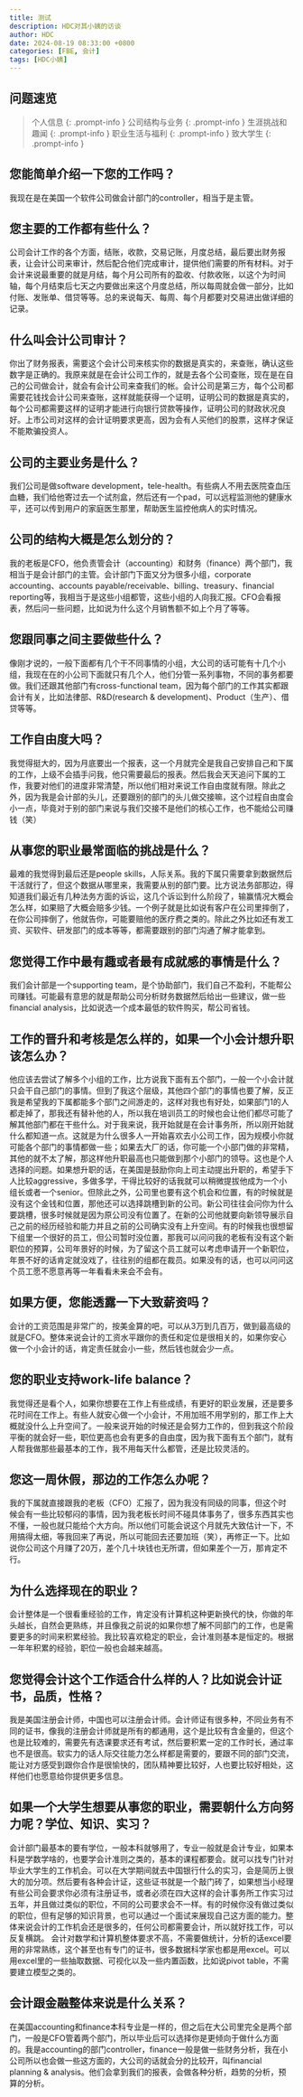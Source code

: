 ```yaml
---
title: 测试
description: HDC对其小姨的访谈
author: HDC
date: 2024-08-19 08:33:00 +0800
categories: [FBE, 会计]
tags: [HDC小姨]
---
```


## 问题速览

<!-- markdownlint-capture -->
<!-- markdownlint-disable -->

>个人信息
{: .prompt-info }
> 公司结构与业务
{: .prompt-info }
> 生涯挑战和趣闻
{: .prompt-info }
> 职业生活与福利
{: .prompt-info }
> 致大学生
{: .prompt-info }

## 您能简单介绍一下您的工作吗？

我现在是在美国一个软件公司做会计部门的controller，相当于是主管。

## 您主要的工作都有些什么？

公司会计工作的各个方面，结账，收款，交易记账，月度总结，最后要出财务报表，让会计公司来审计，然后配合他们完成审计，提供他们需要的所有材料。对于会计来说最重要的就是月结，每个月公司所有的盈收、付款收账，以这个为时间轴，每个月结束后七天之内要做出来这个月度总结，所以每周就会做一部分，比如付账、发账单、借贷等等。总的来说每天、每周、每个月都要对交易进出做详细的记录。

## 什么叫会计公司审计？

你出了财务报表，需要这个会计公司来核实你的数据是真实的，来查账，确认这些数字是正确的。我原来就是在会计公司工作的，就是去各个公司查账，现在是在自己的公司做会计，就会有会计公司来查我们的帐。会计公司是第三方，每个公司都需要花钱找会计公司来查账，这样就能获得一个证明，证明公司的数据是真实的，每个公司都需要这样的证明才能进行向银行贷款等操作，证明公司的财政状况良好。上市公司对这样的会计证明要求更高，因为会有人买他们的股票，这样才保证不能欺骗投资人。

## 公司的主要业务是什么？

我们公司是做software development，tele-health。有些病人不用去医院查血压血糖，我们给他寄过去一个试剂盒，然后还有一个pad，可以远程监测他的健康水平，还可以传到用户的家庭医生那里，帮助医生监控他病人的实时情况。

## 公司的结构大概是怎么划分的？

我的老板是CFO，他负责管会计（accounting）和财务（finance）两个部门，我相当于是会计部门的主管。会计部门下面又分为很多小组，corporate accounting、accounts payable/receivable、billing、treasury、financial reporting等，我相当于是这些小组都管，这些小组的人向我汇报。CFO会看报表，然后问一些问题，比如说为什么这个月销售额不如上个月了等等。

## 您跟同事之间主要做些什么？

像刚才说的，一般下面都有几个干不同事情的小组，大公司的话可能有十几个小组，我现在在的小公司下面就只有几个人，他们分管一系列事物，不同的事务都要做。我们还跟其他部门有cross-functional team，因为每个部门的工作其实都跟会计有关，比如法律部、R&D(research & development)、Product（生产）、借贷等等。

## 工作自由度大吗？

我觉得挺大的，因为月底要出一个报表，这一个月就完全是我自己安排自己和下属的工作，上级不会插手问我，他只需要最后的报表。然后我会天天追问下属的工作，我要对他们的进度非常清楚，所以他们相对来说工作自由度就有限。除此之外，因为我是会计部的头儿，还要跟别的部门的头儿做交接嘛，这个过程自由度会小一点，毕竟对于别的部门来说与我们交接不是他们的核心工作，也不能给公司赚钱（笑）

## 从事您的职业最常面临的挑战是什么？

最难的我觉得到最后还是people skills，人际关系。我的下属只需要拿到数据然后干活就行了，但这个数据从哪里来，我需要从别的部门要。比方说法务部那边，得知道我们最近有几种法务方面的诉讼，这几个诉讼到什么阶段了，输赢情况大概会怎么样，如果赔了大概会赔多少钱。一个例子就是比如说有客户在公司里摔倒了，在你公司摔倒了，他就告你，可能要赔他的医疗费之类的。除此之外比如还有发工资、买软件、研发部门的成本等等，都需要跟别的部门沟通了解才能拿到。

## 您觉得工作中最有趣或者最有成就感的事情是什么？

我们会计部是一个supporting team，是个协助部门，我们自己不盈利，不能帮公司赚钱。可能最有意思的就是帮助公司分析财务数据然后给出一些建议，做一些financial analysis，比如说选一个成本最低的软件购买，帮公司省钱。

## 工作的晋升和考核是怎么样的，如果一个小会计想升职该怎么办？

他应该去尝试了解多个小组的工作，比方说我下面有五个部门，一般一个小会计就只会干自己部门的事情。但到了我这个层级，其他四个部门的事情也要了解，反正我是希望我的下属都能多个部门之间游走的，这样对我也有好处，如果部门1的人都走掉了，那我还有替补他的人，所以我在培训员工的时候也会让他们都尽可能了解其他部门都在干些什么。对于我来说，我开始就是在会计事务所，所以刚开始就什么都知道一点。这就是为什么很多人一开始喜欢去小公司工作，因为规模小你就可能各个部门的事情都做一些；如果去大厂的话，你可能一个小部门做的非常精，其他的就不太了解，那这样他升职最高也只能做到那个小部门的领导。这也是个人选择的问题。如果想升职的话，在美国是鼓励你向上司主动提出升职的，希望手下人比较aggressive，多做多学，干得比较好的话我就可以稍微提拔他成为一个小组长或者一个senior。但除此之外，公司里也要有这个机会和位置，有的时候就是没有这个金钱和位置，那他还可以选择跳槽到新的公司。新公司往往会问你为什么要跳槽，很多时候就是因为原公司没有位置了。在新的公司他就要向新领导展示自己之前的经历经验和能力并且之前的公司确实没有上升空间。有的时候我也很想留下组里一个很好的员工，但公司暂时没位置，那我可以问问我的老板有没有这个新职位的预算，公司年景好的时候，为了留这个员工就可以考虑申请开一个新职位，年景不好的话肯定就没戏了，往往别的组都在裁员。如果没有的话，也可以问问这个员工愿不愿意再等一年看看未来会不会有。

## 如果方便，您能透露一下大致薪资吗？

会计的工资范围是非常广的，按美金算的吧，可以从3万到几百万，做到最高级的就是CFO。整体来说会计的工资水平跟你的责任和定位是很相关的，如果你安心做一个小会计的话，肯定责任就会小一些，然后钱也就会少一点。

## 您的职业支持work-life balance？

我觉得还是看个人，如果你想要在工作上有些成绩，有更好的职业发展，还是要多花时间在工作上。有些人就安心做一个小会计，不用加班不用学别的，那工作上大概就没什么上升空间了。一般来说开始的时候还是会努力工作的，但到我这个阶段平衡的就会好一些，职位更高也会有更多的自由度，因为我下面有五个部门，就有人帮我做那些最基本的工作，我不用每天什么都管，还是比较灵活的。

## 您这一周休假，那边的工作怎么办呢？

我的下属就直接跟我的老板（CFO）汇报了，因为我没有同级的同事，但这个时候会有一些比较郁闷的事情，因为我老板长时间不碰具体事务了，很多东西其实也不懂，一般也就只能给个大方向。所以他们可能会说这个月就先大致估计一下，不用搞得太细，等我回来了再说，所以可能回去还要加班（笑），再修正一下。比如说你公司这个月赚了20万，差个几十块钱也无所谓，但如果差个一万，那肯定不行。

## 为什么选择现在的职业？

会计整体是一个很看重经验的工作，肯定没有计算机这种更新换代的快，你做的年头越长，自然会更熟练，并且像我之前说的如果你想了解不同部门的工作，也是需要更多的时间来积累经验。我比较喜欢稳定的职业，会计准则基本是恒定的。根据一年年积累的经验，职位一般也会越来越高。

## 您觉得会计这个工作适合什么样的人？比如说会计证书，品质，性格？

我是美国注册会计师，中国也可以注册会计师。会计师证有很多种，不同业务有不同的证书，像我的注册会计师就是所有的都通用，这个是比较有含金量的，但这个也是比较难的，需要先有选课要求还有考试，然后要积累一定的工作时长，通过率也不是很高。软实力的话人际交往能力怎么样都是需要的，要跟不同的部门交流，能让对方感受到跟你合作是很愉快的，团队精神要比较好，人也要比较好相处，这样他们也愿意给你提供更多信息。

## 如果一个大学生想要从事您的职业，需要朝什么方向努力呢？学位、知识、实习？

会计部门最基本的要有学位，一般本科就够用了，专业一般就是会计专业，如果本科是学数学啥的，也要学会计准则之类的，基本的课程都要会。就可以找专门针对毕业大学生的工作机会。可以在大学期间就去中国银行什么的实习，会是简历上很大的加分项。然后要有各种会计证，这些证书就是一个敲门砖了，如果想当小经理有些公司会要求你必须有注册证书，或者必须在四大这样的会计事务所工作实习过五年，并且做过类似的职位，不同的公司要求会不一样。有的时候你没有做过类似的职位，但有足够的知识背景，也可以通过一个面试来展现自己这方面的能力。整体来说会计的工作机会还是很多的，任何公司都需要会计，所以就好找工作，可以反复横跳。
会计对数学和计算机整体要求不高，不需要做统计，分析的话excel要用的非常熟练，这个甚至也有专门的证书，很多数据科学家也都是用excel。可以用excel里的一些抽取数据、可视化以及一些内置函数，比如说pivot table，不需要建立模型之类的。

## 会计跟金融整体来说是什么关系？

在美国accounting和finance本科专业是一样的，但之后在大公司里完全是两个部门，一般是CFO管着两个部门，所以毕业后可以选择你是更倾向于做什么方面的。我是accounting的部门controller，finance一般是做一些财务分析，我在小公司所以也会做一些这方面的，大公司的话就会分的比较开，叫financial planning & analysis。他们会拿到我们的报表，会做各种分析，趋势的分析，预算的分析。
